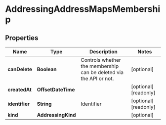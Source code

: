 

# AddressingAddressMapsMembership


## Properties

| Name | Type | Description | Notes |
|------------ | ------------- | ------------- | -------------|
|**canDelete** | **Boolean** | Controls whether the membership can be deleted via the API or not. |  [optional] |
|**createdAt** | **OffsetDateTime** |  |  [optional] [readonly] |
|**identifier** | **String** | Identifier |  [optional] [readonly] |
|**kind** | **AddressingKind** |  |  [optional] |



